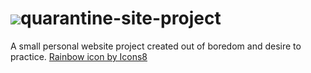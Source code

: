 # <img src="https://img.icons8.com/dusk/35/000000/rainbow.png"/>quarantine-site-project 
A small personal website project created out of boredom and desire to practice.
<a href="https://icons8.com/icon/115665/rainbow">Rainbow icon by Icons8</a>
